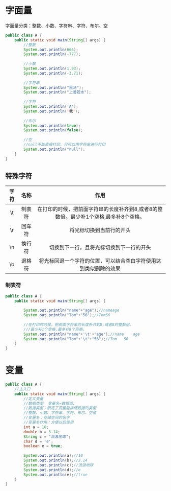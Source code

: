 # 字面量
字面量分类：整数、小数、字符串、字符、布尔、空

```java
public class A {
	public static void main(String[] args) {
		//整数
		System.out.println(666);
		System.out.println(-777);
		
		//小数
		System.out.println(1.93);
		System.out.println(-3.71);
		
		//字符串
		System.out.println("黑马");
		System.out.println("上善若水");
		
		//字符
		System.out.println('A');
		System.out.println('我');
		
		//布尔
		System.out.println(true);
		System.out.println(false);
		
		//空
		//nall不能直接打印，只可以用字符串进行打印
		System.out.println("null");
	}
}
```

## 特殊字符
|字符|名称|作用|
|  :----:  | :----:  |:--:|
|\t|制表符|在打印的时候，把前面字符串的长度补齐到8,或者8的整数倍。最少补1个空格,最多补8个空格。|
|\r|回车符|将光标切换到当前行的开头|
|\n|换行符|切换到下一行，且将光标切换到下一行的开头|
|\b|退格符|将光标回退一个字符的位置，可以结合空白字符使用达到类似删除的效果|

### 制表符
```java
public class A {
	public static void main(String[] args) {
		
		System.out.println("name"+"age");//nameage
		System.out.println("Tom"+"56");//Tom56
		
		//在打印的时候，把前面字符串的长度补齐到8,或者8的整数倍。
		///最少补1个空格,最多补8个空格。
		System.out.println("name"+'\t'+"age");//name	age
		System.out.println("Tom"+'\t'+"56");//Tom	56
	}
}
```

# 变量
```java
public class A {
	//主入口
	public static void main(String[] args) {
		//定义变量
		//数据类型  变量名=数据值;
		//数据类型：限定了变量能存储数据的类型
		//整数、小数、字符串、字符、布尔、空值
		//变量名：存储空间的名字
		//变量名作用：方便以后使用
		int a = 10;
		double b = 3.14;
		String c = "流浪地球";
		char d = 'e';
		boolean e = true;
		
		System.out.println(a);//10
		System.out.println(b);//3.14
		System.out.println(c);//流浪地球
		System.out.println(d);//e
		System.out.println(e);//true
	}
}
```
